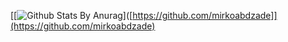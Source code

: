 [[![Github Stats By Anurag](https://github-readme-stats.vercel.app/api?username=Abdilar&show_icons=true&include_all_commits=true&title_color=fff&icon_color=79ff97&text_color=9f9f9f&bg_color=151515)]([https://github.com/mirkoabdzade]](https://github.com/mirkoabdzade)

<!--
**mirkoabdzade/mirkoabdzade** is a ✨ _special_ ✨ repository because its `README.md` (this file) appears on your GitHub profile.

Here are some ideas to get you started:

- 🔭 I’m currently working on ...
- 🌱 I’m currently learning ...
- 👯 I’m looking to collaborate on ...
- 🤔 I’m looking for help with ...
- 💬 Ask me about ...
- 📫 How to reach me: ...
- 😄 Pronouns: ...
- ⚡ Fun fact: ...
-->
